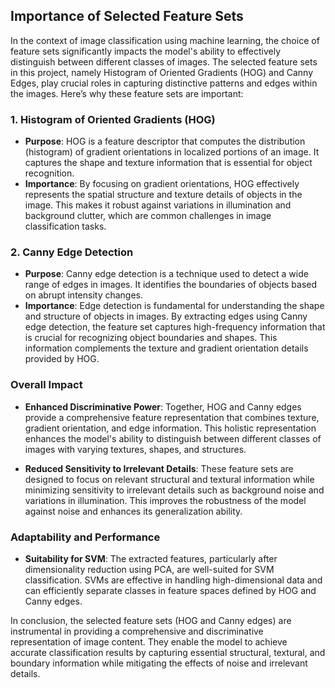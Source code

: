 ## Importance of Selected Feature Sets

In the context of image classification using machine learning, the choice of feature sets significantly impacts the model's ability to effectively distinguish between different classes of images. The selected feature sets in this project, namely Histogram of Oriented Gradients (HOG) and Canny Edges, play crucial roles in capturing distinctive patterns and edges within the images. Here’s why these feature sets are important:

### 1. Histogram of Oriented Gradients (HOG)

- **Purpose**: HOG is a feature descriptor that computes the distribution (histogram) of gradient orientations in localized portions of an image. It captures the shape and texture information that is essential for object recognition.
- **Importance**: By focusing on gradient orientations, HOG effectively represents the spatial structure and texture details of objects in the image. This makes it robust against variations in illumination and background clutter, which are common challenges in image classification tasks.

### 2. Canny Edge Detection

- **Purpose**: Canny edge detection is a technique used to detect a wide range of edges in images. It identifies the boundaries of objects based on abrupt intensity changes.
- **Importance**: Edge detection is fundamental for understanding the shape and structure of objects in images. By extracting edges using Canny edge detection, the feature set captures high-frequency information that is crucial for recognizing object boundaries and shapes. This information complements the texture and gradient orientation details provided by HOG.

### Overall Impact

- **Enhanced Discriminative Power**: Together, HOG and Canny edges provide a comprehensive feature representation that combines texture, gradient orientation, and edge information. This holistic representation enhances the model's ability to distinguish between different classes of images with varying textures, shapes, and structures.
  
- **Reduced Sensitivity to Irrelevant Details**: These feature sets are designed to focus on relevant structural and textural information while minimizing sensitivity to irrelevant details such as background noise and variations in illumination. This improves the robustness of the model against noise and enhances its generalization ability.

### Adaptability and Performance

- **Suitability for SVM**: The extracted features, particularly after dimensionality reduction using PCA, are well-suited for SVM classification. SVMs are effective in handling high-dimensional data and can efficiently separate classes in feature spaces defined by HOG and Canny edges.

In conclusion, the selected feature sets (HOG and Canny edges) are instrumental in providing a comprehensive and discriminative representation of image content. They enable the model to achieve accurate classification results by capturing essential structural, textural, and boundary information while mitigating the effects of noise and irrelevant details.